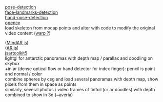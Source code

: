[pose-detection](https://github.com/freealise/tfjs-models/tree/master/pose-detection)  
[face-landmarks-detection](https://github.com/freealise/tfjs-models/tree/master/face-landmarks-detection)  
[hand-pose-detection](https://github.com/freealise/tfjs-models/tree/master/hand-pose-detection)  
[opencv](https://docs.opencv.org/4.x/d1/d0d/tutorial_js_pose_estimation.html)  
load skeleton from mocap points and alter with code to modify the original video content ([warp ?](https://github.com/cxcxcxcx/imgwarp-js/))  
  
([MindAR.js](https://github.com/hiukim/mind-ar-js))  
([AR.js](https://github.com/AR-js-org/AR.js))  
[jsartoolkit5](https://github.com/artoolkitx/jsartoolkit5)  
lightgl for antarctic panoramas with depth map / parallax and doodling on skybox  
+in ar (dense optical flow or hand detector for index finger): pencil is point and normal / color  
combine spheres by csg and load several panoramas with depth map, show pixels from them in space as points  
similarly, several photos / video frames of tinfoil (or ar doodles) with depth combined to show in 3d (~averia)   
